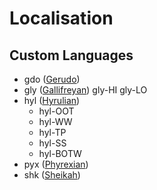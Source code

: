 # Localisation

## Custom Languages

- gdo ([Gerudo](https://zeldawiki.wiki/wiki/Gerudo_(Language)))
- gly ([Gallifreyan](https://shermansplanet.com/gallifreyan/))
	gly-HI
	gly-LO
- hyl ([Hyrulian](https://zeldawiki.wiki/wiki/Hylian_(Language)))
	- hyl-OOT
	- hyl-WW
	- hyl-TP
	- hyl-SS
	- hyl-BOTW
- pyx ([Phyrexian](https://mtg.fandom.com/wiki/Phyrexian_(language)))
- shk ([Sheikah](https://zeldawiki.wiki/wiki/Sheikah_(Language)))
